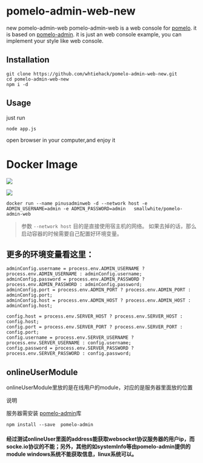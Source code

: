 # pomelo-admin-web-new
new pomelo-admin-web
pomelo-admin-web is a web console for [pomelo](https://github.com/NetEase/pomelo). it is based on [pomelo-admin](https://github.com/NetEase/pomelo-admin). it is just an web console example, you can implement your style like web console.

## Installation


```
git clone https://github.com/whtiehack/pomelo-admin-web-new.git
cd pomelo-admin-web-new
npm i -d
```


## Usage
just run

```
node app.js
```

open browser in your computer,and enjoy it

# Docker Image

[![](https://images.microbadger.com/badges/image/smallwhite/pomelo-admin-web.svg)](https://microbadger.com/images/smallwhite/pomelo-admin-web "Get your own image badge on microbadger.com")

[![](https://images.microbadger.com/badges/version/smallwhite/pomelo-admin-web.svg)](https://microbadger.com/images/smallwhite/pomelo-admin-web "Get your own version badge on microbadger.com")


```
docker run --name pinusadminweb -d --network host -e ADMIN_USERNAME=admin -e ADMIN_PASSWORD=admin   smallwhite/pomelo-admin-web
```

> 参数 `--network host` 目的是直接使用宿主机的网络。  如果去掉的话，那么启动容器的时候需要自己配置好环境变量。

## 更多的环境变量看这里：
```
adminConfig.username = process.env.ADMIN_USERNAME ? process.env.ADMIN_USERNAME : adminConfig.username;
adminConfig.password = process.env.ADMIN_PASSWORD ? process.env.ADMIN_PASSWORD : adminConfig.password;
adminConfig.port = process.env.ADMIN_PORT ? process.env.ADMIN_PORT : adminConfig.port;
adminConfig.host = process.env.ADMIN_HOST ? process.env.ADMIN_HOST : adminConfig.host;

config.host = process.env.SERVER_HOST ? process.env.SERVER_HOST : config.host;
config.port = process.env.SERVER_PORT ? process.env.SERVER_PORT : config.port;
config.username = process.env.SERVER_USERNAME ? process.env.SERVER_USERNAME : config.username;
config.password = process.env.SERVER_PASSWORD ? process.env.SERVER_PASSWORD : config.password;

```

## onlineUserModule


 onlineUserModule里放的是在线用户的module，对应的是服务器里面放的位置

说明

服务器需安装 [pomelo-admin](https://github.com/NetEase/pomelo-admin)库


```
npm install --save  pomelo-admin
```



#### 经过测试onlineUser里面的address能获取websocket协议服务器的用户ip，而socke.io协议的不能；另外，其他的如systemInfo等由pomelo-admin提供的module windows系统不能获取信息，linux系统可以。
